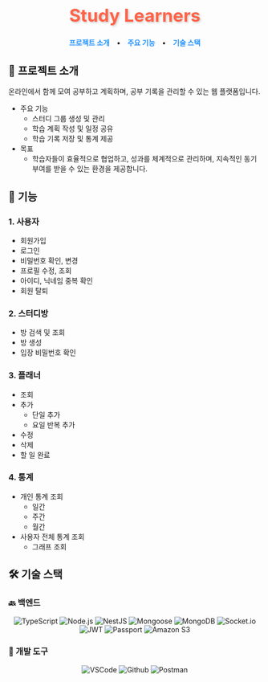 <div align="center">

  <h1 style="font-size: 2.5em; color: #FF6347; text-shadow: 2px 2px 4px rgba(0, 0, 0, 0.2);">Study Learners</h1>

  <div style="margin-top: 20px;">
    <a href="#-프로젝트-소개" style="margin: 0 10px; text-decoration: none; color: #1E90FF; font-weight: bold;">프로젝트 소개</a> •
    <a href="#-주요-기능" style="margin: 0 10px; text-decoration: none; color: #1E90FF; font-weight: bold;">주요 기능</a> •
    <a href="#-기술-스택" style="margin: 0 10px; text-decoration: none; color: #1E90FF; font-weight: bold;">기술 스택</a>
  </div>
</div>

## 🚀 프로젝트 소개
온라인에서 함께 모여 공부하고 계획하며, 공부 기록을 관리할 수 있는 웹 플랫폼입니다.
- 주요 기능
  - 스터디 그룹 생성 및 관리
  - 학습 계획 작성 및 일정 공유
  - 학습 기록 저장 및 통계 제공
- 목표
  - 학습자들이 효율적으로 협업하고, 성과를 체계적으로 관리하며, 지속적인 동기부여를 받을 수 있는 환경을 제공합니다.

## 🌟 기능

### 1. 사용자
- 회원가입
- 로그인
- 비밀번호 확인, 변경
- 프로필 수정, 조회
- 아이디, 닉네임 중복 확인
- 회원 탈퇴

### 2. 스터디방
- 방 검색 및 조회
- 방 생성
- 입장 비밀번호 확인
  
### 3. 플래너
- 조회
- 추가
  - 단일 추가
  - 요일 반복 추가
- 수정
- 삭제
- 할 일 완료

### 4. 통계
- 개인 통계 조회
  - 일간
  - 주간
  - 월간
- 사용자 전체 통계 조회
  - 그래프 조회

## 🛠 기술 스택

### 🔙 백엔드
<p align="center">
  <img src="https://img.shields.io/badge/TypeScript-3178C6?style=for-the-badge&logo=typescript&logoColor=white" alt="TypeScript">
  <img src="https://img.shields.io/badge/Node.js-339933?style=for-the-badge&logo=nodedotjs&logoColor=white" alt="Node.js">
  <img src="https://img.shields.io/badge/NestJS-E0234E?style=for-the-badge&logo=nestjs&logoColor=white" alt="NestJS">
  <img src="https://img.shields.io/badge/TypeORM-880000?style=for-the-badge&logo=typeorm&logoColor=white" alt="Mongoose">
  <img src="https://img.shields.io/badge/MongoDB-47A248?style=for-the-badge&logo=mysql&logoColor=white" alt="MongoDB">
  <img src="https://img.shields.io/badge/Socket.io-010101?style=for-the-badge&logo=nodemailer&logoColor=white" alt="Socket.io">
  <img src="https://img.shields.io/badge/JWT-000000?style=for-the-badge&logo=json-web-tokens&logoColor=white" alt="JWT">
  <img src="https://img.shields.io/badge/Passport-34E27A?style=for-the-badge&logo=passport&logoColor=white" alt="Passport">
  <img src="https://img.shields.io/badge/Amazon S3-569A31?style=for-the-badge&logo=amazon s3&logoColor=white" alt="Amazon S3">
</p>

### 🔧 개발 도구
<p align="center">
  <img src="https://img.shields.io/badge/VSCode-007ACC?style=for-the-badge&logo=visualstudiocode&logoColor=white" alt="VSCode">
  <img src="https://img.shields.io/badge/GitHub-181717?style=for-the-badge&logo=github&logoColor=white" alt="Github">
  <img src="https://img.shields.io/badge/Postman-FF6C37?style=for-the-badge&logo=postman&logoColor=white" alt="Postman">
</p>
